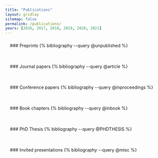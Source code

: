 ```yaml
---
title: "Publications"
layout: gridlay
sitemap: false
permalink: /publications/
years: [2016, 2017, 2018, 2019, 2020, 2021]
---
```


<style>
.jumbotron{
    padding:3%;
    padding-bottom:10px;
    padding-top:10px;
    margin-top:10px;
    margin-bottom:30px;
}
</style>

<div class="jumbotron">
### Preprints
{% bibliography --query @unpublished %}
</div>

<div class="jumbotron">
### Journal papers
{% bibliography --query @article %}
</div>

<div class="jumbotron">
### Conference papers
{% bibliography --query @inproceedings %}
</div>

<div class="jumbotron">
### Book chapters
{% bibliography --query @inbook %}
</div>

<div class="jumbotron">
### PhD Thesis
{% bibliography --query @PHDTHESIS %}
</div>

<div class="jumbotron">
### Invited presentations
{% bibliography --query @misc %}
</div>
